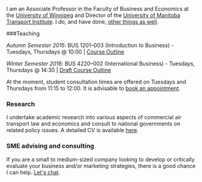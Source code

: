 

I am an Associate Professor in the Faculty of Business and Economics at the [University of Winnipeg](http://www.uwinnipeg.ca) and Director of the [University of Manitoba Transport Institute](http://www.umti.ca).  I do, and have done, [other things as well](https://dtduval.github.io/about.html).

###Teaching     


*Autumn Semester 2015*: BUS 1201–003 (Introduction to Business) - Tuesdays, Thursdays @ 10:00 | [Course Outline](https://dl.dropboxusercontent.com/u/461710/BUS1201/BUS-1201-003-Autumn-2015-Duval.pdf)    

*Winter Semester 2016*: BUS 4220–002 (International Business) - Tuesdays, Thursdays @ 14:30 | [Draft Course Outline](https://dtduval.github.io/4220.html)          
          
At the moment, student consultation times are offered on Tuesdays and Thursdays from 11:15 to 12:00.  It is advisable to [book an appointment](https://gewhtttyjc.youcanbook.me/).

### Research

I undertake academic research into various aspects of commercial air transport law and economics and consult to national governments on related policy issues.  A detailed CV is available [here](http://dl.dropbox.com/u/461710/DuvalCV.pdf).

### SME advising and consulting

If you are a small to medium-sized company looking to develop or critically evaluate your business and/or marketing strategies, there is a good chance I can help.  [Let's chat](mailto:david@dtduval.com).